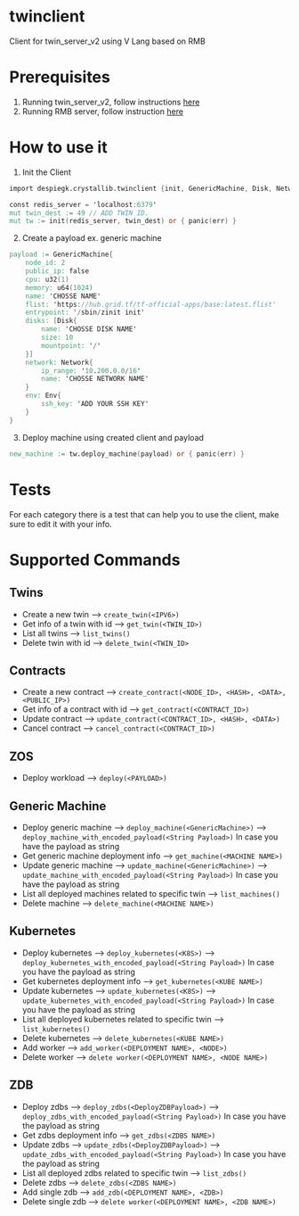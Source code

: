 # twinclient
Client for twin_server_v2 using V Lang based on RMB

# Prerequisites
1. Running twin_server_v2, follow instructions [here](https://github.com/threefoldtech/twin_server_v2/blob/development/docs/server.md)
2. Running RMB server, follow instruction [here](https://github.com/threefoldtech/rmb/blob/master/README.md)

# How to use it
1. Init the Client
```V
import despiegk.crystallib.twinclient {init, GenericMachine, Disk, Network, Env}

const redis_server = 'localhost:6379'
mut twin_dest := 49 // ADD TWIN ID.
mut tw := init(redis_server, twin_dest) or { panic(err) }
```
2. Create a payload ex. generic machine
```V
payload := GenericMachine{
    node_id: 2
    public_ip: false
    cpu: u32(1)
    memory: u64(1024)
    name: 'CHOSSE NAME'
    flist: 'https://hub.grid.tf/tf-official-apps/base:latest.flist'
    entrypoint: '/sbin/zinit init'
    disks: [Disk{
        name: 'CHOSSE DISK NAME'
        size: 10
        mountpoint: '/'
    }]
    network: Network{
        ip_range: '10.200.0.0/16'
        name: 'CHOSSE NETWORK NAME'
    }
    env: Env{
        ssh_key: 'ADD YOUR SSH KEY'
    }
}
```
3. Deploy machine using created client and payload
```V
new_machine := tw.deploy_machine(payload) or { panic(err) }
```
# Tests

For each category there is a test that can help you to use the client, make sure to edit it with your info.
# Supported Commands

## Twins
- Create a new twin             --> `create_twin(<IPV6>)`
- Get info of a twin with id    --> `get_twin(<TWIN_ID>)`
- List all twins                --> `list_twins()`
- Delete twin with id           --> `delete_twin(<TWIN_ID>`

## Contracts
- Create a new contract           --> `create_contract(<NODE_ID>, <HASH>, <DATA>, <PUBLIC_IP>)`
- Get info of a contract with id  --> `get_contract(<CONTRACT_ID>)`
- Update contract                 --> `update_contract(<CONTRACT_ID>, <HASH>, <DATA>)`
- Cancel contract                 --> `cancel_contract(<CONTRACT_ID>)`

## ZOS
- Deploy workload --> `deploy(<PAYLOAD>)`

## Generic Machine
- Deploy generic machine                              --> `deploy_machine(<GenericMachine>)`
                                                      --> `deploy_machine_with_encoded_payload(<String Payload>)` In case you have the payload as string
- Get generic machine deployment info                 --> `get_machine(<MACHINE NAME>)`
- Update generic machine                              --> `update_machine(<GenericMachine>)`
                                                      --> `update_machine_with_encoded_payload(<String Payload>)` In case you have the payload as string
- List all deployed machines related to specific twin --> `list_machines()`
- Delete machine                                      --> `delete_machine(<MACHINE NAME>)`

## Kubernetes
- Deploy kubernetes                                     --> `deploy_kubernetes(<K8S>)`
                                                        --> `deploy_kubernetes_with_encoded_payload(<String Payload>)` In case you have the payload as string
- Get kubernetes deployment info                        --> `get_kubernetes(<KUBE NAME>)`
- Update kubernetes                                     --> `update_kubernetes(<K8S>)`
                                                        --> `update_kubernetes_with_encoded_payload(<String Payload>)` In case you have the payload as string
- List all deployed kubernetes related to specific twin --> `list_kubernetes()`
- Delete kubernetes                                     --> `delete_kubernetes(<KUBE NAME>)`
- Add worker                                            --> `add_worker(<DEPLOYMENT NAME>, <NODE>)`
- Delete worker                                         --> `delete worker(<DEPLOYMENT NAME>, <NODE NAME>)`

## ZDB
- Deploy zdbs                                     --> `deploy_zdbs(<DeployZDBPayload>)`
                                                  --> `deploy_zdbs_with_encoded_payload(<String Payload>)` In case you have the payload as string
- Get zdbs deployment info                        --> `get_zdbs(<ZDBS NAME>)`
- Update zdbs                                     --> `update_zdbs(<DeployZDBPayload>)`
                                                  --> `update_zdbs_with_encoded_payload(<String Payload>)` In case you have the payload as string
- List all deployed zdbs related to specific twin --> `list_zdbs()`
- Delete zdbs                                     --> `delete_zdbs(<ZDBS NAME>)`
- Add single zdb                                  --> `add_zdb(<DEPLOYMENT NAME>, <ZDB>)`
- Delete single zdb                               --> `delete worker(<DEPLOYMENT NAME>, <ZDB NAME>)`